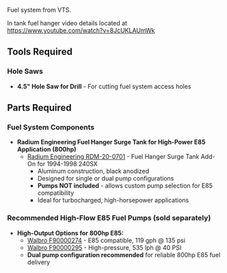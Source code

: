 Fuel system from VTS.

In tank fuel hanger video details located at https://www.youtube.com/watch?v=8JcUKLAUmWk

## Tools Required

### Hole Saws
- **4.5" Hole Saw for Drill** - For cutting fuel system access holes

## Parts Required

### Fuel System Components
- **Radium Engineering Fuel Hanger Surge Tank for High-Power E85 Application (800hp)**
  - [Radium Engineering RDM-20-0701](https://www.summitracing.com/parts/rdm-20-0701) - Fuel Hanger Surge Tank Add-On for 1994-1998 240SX
    - Aluminum construction, black anodized
    - Designed for single or dual pump configurations
    - **Pumps NOT included** - allows custom pump selection for E85 compatibility
    - Ideal for turbocharged, high-horsepower applications

### Recommended High-Flow E85 Fuel Pumps (sold separately)
- **High-Output Options for 800hp E85:**
  - [Walbro F90000274](https://www.summitracing.com/parts/vpn-f90000274) - E85 compatible, 119 gph @ 135 psi
  - [Walbro F90000295](https://www.summitracing.com/parts/vpn-f90000295) - High-pressure, 535 lph @ 40 PSI
  - **Dual pump configuration recommended** for reliable 800hp E85 fuel delivery

